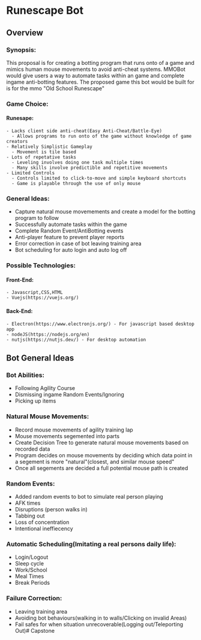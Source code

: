 # Runescape Bot
## Overview
### Synopsis:
  This proposal is for creating a botting program that runs onto of a game and mimics human mouse movements to avoid anti-cheat systems.
  MMOBot would give users a way to automate tasks within an game and complete ingame anti-botting features. The proposed game this bot
  would be built for is for the mmo "Old School Runescape"
### Game Choice:
  #### Runesape:
    - Lacks client side anti-cheat(Easy Anti-Cheat/Battle-Eye)
      - Allows programs to run onto of the game without knowledge of game creators
    - Relatively Simplistic Gameplay
      - Movement is tile based
    - Lots of repetative tasks
      - Leveling involves doing one task multiple times
      - Many skills involve predictible and repetitive movements
    - Limited Controls
      - Controls limited to click-to-move and simple keyboard shortcuts
      - Game is playable through the use of only mouse
### General Ideas:
  - Capture natural mouse movemements and create a model for the botting program to follow
  - Successfully automate tasks within the game
  - Complete Random Event/AntiBotting events
  - Anti-player feature to prevent player reports
  - Error correction in case of bot leaving training area
  - Bot scheduling for auto login and auto log off

### Possible Technologies:
  #### Front-End:
    - Javascript,CSS,HTML
    - Vuejs(https://vuejs.org/)
  #### Back-End:
    - Electron(https://www.electronjs.org/) - For javascript based desktop app
    - nodeJS(https://nodejs.org/en)
    - nutjs(https://nutjs.dev/) - For desktop automation

## Bot General Ideas  
### Bot Abilities:
  - Following Agility Course
  - Dismissing ingame Random Events/Ignoring
  - Picking up items

### Natural Mouse Movements:
  - Record mouse movements of agility training lap 
  - Mouse movements segemented into parts
  - Create Decision Tree to generate natural mouse movements based on recorded data
  - Program decides on mouse movements by deciding which data point in a segement is more "natural"(closest, and similar   mouse speed"
  - Once all segements are decided a full potential mouse path is created

### Random Events:
  - Added random events to bot to simulate real person playing
  - AFK times
  - Disruptions (person walks in)
  - Tabbing out
  - Loss of concentration
  - Intentional ineffiecency

### Automatic Scheduling(Imitating a real persons daily life):
  - Login/Logout
  - Sleep cycle
  - Work/School
  - Meal Times
  - Break Periods

### Failure Correction:
  - Leaving training area
  - Avoiding bot behaviours(walking in to walls/Clicking on invalid Areas)
  - Fail safes for when situation unrecoverable(Logging out/Teleporting Out)# Capstone
